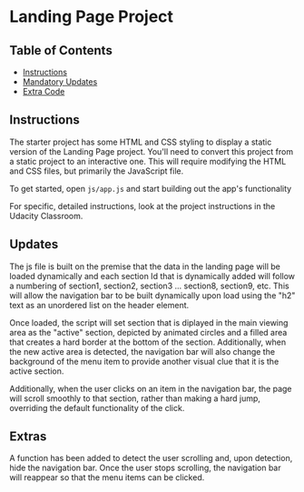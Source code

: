 # Landing Page Project

## Table of Contents

* [Instructions](#instructions)
* [Mandatory Updates](#updates)
* [Extra Code](#extras)


## Instructions

The starter project has some HTML and CSS styling to display a static version of the Landing Page project. You'll need to convert this project from a static project to an interactive one. This will require modifying the HTML and CSS files, but primarily the JavaScript file.

To get started, open `js/app.js` and start building out the app's functionality

For specific, detailed instructions, look at the project instructions in the Udacity Classroom.

## Updates

The js file is built on the premise that the data in the landing page will be loaded dynamically and each section Id that is dynamically added will follow a numbering of section1, section2, section3 ... section8, section9, etc. This will allow the navigation bar to be built dynamically upon load using the "h2" text as an unordered list on the header element.

Once loaded, the script will set section that is diplayed in the main viewing area as the "active" section, depicted by animated circles and a filled area that creates a hard border at the bottom of the section. Additionally, when the new active area is detected, the navigation bar will also change the background of the menu item to provide another visual clue that it is the active section.

Additionally, when the user clicks on an item in the navigation bar, the page will scroll smoothly to that section, rather than making a hard jump, overriding the default functionality of the click.

## Extras

A function has been added to detect the user scrolling and, upon detection, hide the navigation bar. Once the user stops scrolling, the navigation bar will reappear so that the menu items can be clicked.
